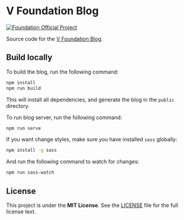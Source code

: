 # V Foundation Blog

[![Foundation Official Project][FoundationOfficialBadge]][FoundationUrl]

Source code for the [V Foundation Blog](https://blog.vlang.foundation).

## Build locally

To build the blog, run the following command:

```bash
npm install
npm run build
```

This will install all dependencies, and generate the blog in the `public` directory.

To run blog server, run the following command:

```bash
npm run serve
```

If you want change styles, make sure you have installed `sass` globally:

```bash
npm install -g sass
```

And run the following command to watch for changes:

```bash
npm run sass-watch
```

## License

This project is under the **MIT License**. See the
[LICENSE](https://github.com/vlang-foundation/blog/blob/master/LICENSE)
file for the full license text.

[FoundationOfficialBadge]: https://vlang.foundation/badge.svg

[FoundationUrl]: https://vlang.foundation
